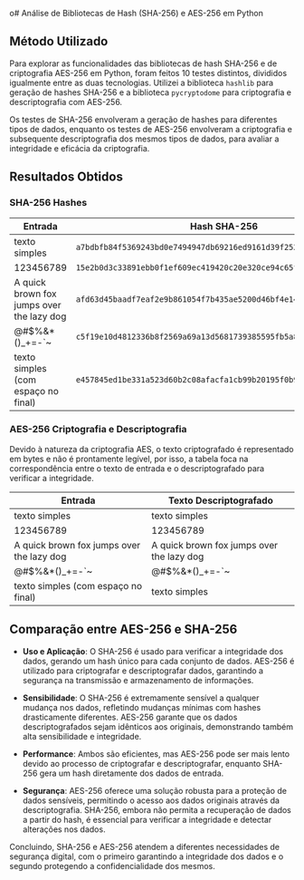 o# Análise de Bibliotecas de Hash (SHA-256) e AES-256 em Python

## Método Utilizado

Para explorar as funcionalidades das bibliotecas de hash SHA-256 e de criptografia AES-256 em Python, foram feitos 10 testes distintos, divididos igualmente entre as duas tecnologias. Utilizei a biblioteca `hashlib` para geração de hashes SHA-256 e a biblioteca `pycryptodome` para criptografia e descriptografia com AES-256.

Os testes de SHA-256 envolveram a geração de hashes para diferentes tipos de dados, enquanto os testes de AES-256 envolveram a criptografia e subsequente descriptografia dos mesmos tipos de dados, para avaliar a integridade e eficácia da criptografia.

## Resultados Obtidos

### SHA-256 Hashes

| Entrada                                    | Hash SHA-256                                                               |
|--------------------------------------------|----------------------------------------------------------------------------|
| texto simples                              | `a7bdbfb84f5369243bd0e7494947db69216ed9161d39f2522214b866bd5e1d95` |
| 123456789                                  | `15e2b0d3c33891ebb0f1ef609ec419420c20e320ce94c65fbc8c3312448eb225` |
| A quick brown fox jumps over the lazy dog | `afd63d45baadf7eaf2e9b861054f7b435ae5200d46bf4e145468dc38d1e110d7` |
| @#$%&*()_+=-\`~                            | `c5f19e10d4812336b8f2569a69a13d5681739385595fb5a8b1309fdd5418a35f` |
| texto simples (com espaço no final)        | `e457845ed1be331a523d60b2c08afacfa1cb99b20195f0b908a673483d552c82` |

### AES-256 Criptografia e Descriptografia

Devido à natureza da criptografia AES, o texto criptografado é representado em bytes e não é prontamente legível, por isso, a tabela foca na correspondência entre o texto de entrada e o descriptografado para verificar a integridade.

| Entrada                                    | Texto Descriptografado                          |
|--------------------------------------------|-------------------------------------------------|
| texto simples                              | texto simples                                   |
| 123456789                                  | 123456789                                       |
| A quick brown fox jumps over the lazy dog | A quick brown fox jumps over the lazy dog       |
| @#$%&*()_+=-\`~                            | @#$%&*()_+=-\`~                                 |
| texto simples (com espaço no final)        | texto simples                                   |

## Comparação entre AES-256 e SHA-256

- **Uso e Aplicação**: O SHA-256 é usado para verificar a integridade dos dados, gerando um hash único para cada conjunto de dados. AES-256 é utilizado para criptografar e descriptografar dados, garantindo a segurança na transmissão e armazenamento de informações.

- **Sensibilidade**: O SHA-256 é extremamente sensível a qualquer mudança nos dados, refletindo mudanças mínimas com hashes drasticamente diferentes. AES-256 garante que os dados descriptografados sejam idênticos aos originais, demonstrando também alta sensibilidade e integridade.

- **Performance**: Ambos são eficientes, mas AES-256 pode ser mais lento devido ao processo de criptografar e descriptografar, enquanto SHA-256 gera um hash diretamente dos dados de entrada.

- **Segurança**: AES-256 oferece uma solução robusta para a proteção de dados sensíveis, permitindo o acesso aos dados originais através da descriptografia. SHA-256, embora não permita a recuperação de dados a partir do hash, é essencial para verificar a integridade e detectar alterações nos dados.

Concluindo, SHA-256 e AES-256 atendem a diferentes necessidades de segurança digital, com o primeiro garantindo a integridade dos dados e o segundo protegendo a confidencialidade dos mesmos.
